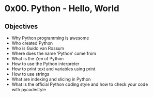 # 0x00. Python - Hello, World
## Objectives
+ Why Python programming is awesome
+ Who created Python
+ Who is Guido van Rossum
+ Where does the name ‘Python’ come from
+ What is the Zen of Python
+ How to use the Python interpreter
+ How to print text and variables using print
+ How to use strings
+ What are indexing and slicing in Python
+ What is the official Python coding style and how to check your code with pycodestyle
